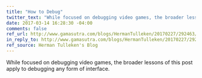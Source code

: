 ```yaml
---
title: "How to Debug"
twitter_text: "While focused on debugging video games, the broader lessons of this post apply to debugging any form of interface"
date: 2017-03-14 16:28:30 -04:00
comments: false
ref_url: http://www.gamasutra.com/blogs/HermanTulleken/20170227/292463/How_to_debug.php
in_reply_to: http://www.gamasutra.com/blogs/HermanTulleken/20170227/292463/How_to_debug.php
ref_source: Herman Tulleken's Blog
---
```


While focused on debugging video games, the broader lessons of this post apply to debugging any form of interface.